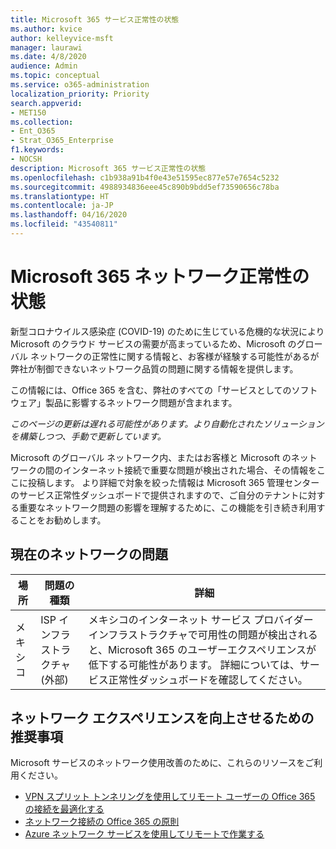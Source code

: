 ```yaml
---
title: Microsoft 365 サービス正常性の状態
ms.author: kvice
author: kelleyvice-msft
manager: laurawi
ms.date: 4/8/2020
audience: Admin
ms.topic: conceptual
ms.service: o365-administration
localization_priority: Priority
search.appverid:
- MET150
ms.collection:
- Ent_O365
- Strat_O365_Enterprise
f1.keywords:
- NOCSH
description: Microsoft 365 サービス正常性の状態
ms.openlocfilehash: c1b938a91b4f0e43e51595ec877e57e7654c5232
ms.sourcegitcommit: 4988934836eee45c890b9bdd5ef73590656c78ba
ms.translationtype: HT
ms.contentlocale: ja-JP
ms.lasthandoff: 04/16/2020
ms.locfileid: "43540811"
---
```

# <a name="microsoft-365-network-health-status"></a>Microsoft 365 ネットワーク正常性の状態

新型コロナウイルス感染症 (COVID-19) のために生じている危機的な状況により Microsoft のクラウド サービスの需要が高まっているため、Microsoft のグローバル ネットワークの正常性に関する情報と、お客様が経験する可能性があるが弊社が制御できないネットワーク品質の問題に関する情報を提供します。

この情報には、Office 365 を含む、弊社のすべての「サービスとしてのソフトウェア」製品に影響するネットワーク問題が含まれます。

_このページの更新は遅れる可能性があります。より自動化されたソリューションを構築しつつ、手動で更新しています。_

Microsoft のグローバル ネットワーク内、またはお客様と Microsoft のネットワークの間のインターネット接続で重要な問題が検出された場合、その情報をここに投稿します。 より詳細で対象を絞った情報は Microsoft 365 管理センターのサービス正常性ダッシュボードで提供されますので、ご自分のテナントに対する重要なネットワーク問題の影響を理解するために、この機能を引き続き利用することをお勧めします。

## <a name="current-network-issues"></a>現在のネットワークの問題

| 場所 | 問題の種類 | 詳細 |
| --- | --- | --- |
| メキシコ | ISP インフラストラクチャ(外部) | メキシコのインターネット サービス プロバイダー インフラストラクチャで可用性の問題が検出されると、Microsoft 365 のユーザーエクスペリエンスが低下する可能性があります。 詳細については、サービス正常性ダッシュボードを確認してください。 |

## <a name="recommendations-to-improve-network-experience"></a>ネットワーク エクスペリエンスを向上させるための推奨事項

Microsoft サービスのネットワーク使用改善のために、これらのリソースをご利用ください。

- [VPN スプリット トンネリングを使用してリモート ユーザーの Office 365 の接続を最適化する](https://docs.microsoft.com/office365/enterprise/office-365-vpn-split-tunnel)
- [ネットワーク接続の Office 365 の原則](https://aka.ms/pnc)
- [Azure ネットワーク サービスを使用してリモートで作業する](https://docs.microsoft.com/azure/networking/working-remotely-support)
